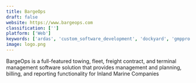 ```yaml
---
title: BargeOps
draft: false 
website: https://www.bargeops.com
classification: ['']
platform: ['Web']
keywords: ['ardas', 'custom_software_development', 'dockyard', 'gmppro', 'highlights', 'slingshot']
image: logo.png
---
```

BargeOps is a full-featured towing, fleet, freight contract, and terminal management software solution that provides management and planning, billing, and reporting functionality for Inland Marine Companies